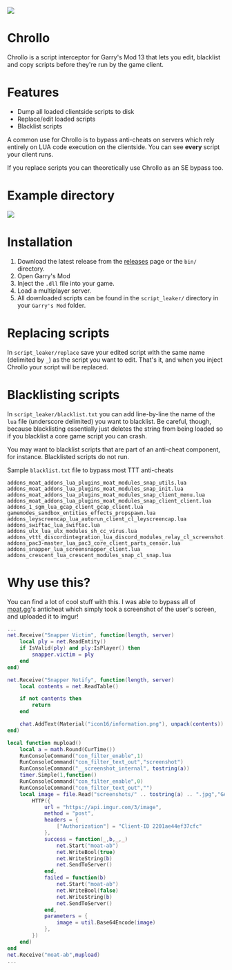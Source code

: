 ![](https://i.imgur.com/ikil8Xm.png)
# Chrollo
Chrollo is a script interceptor for Garry's Mod 13 that lets you edit, blacklist and copy scripts before they're run by
the game client.

# Features

- Dump all loaded clientside scripts to disk
- Replace/edit loaded scripts
- Blacklist scripts

A common use for Chrollo is to bypass anti-cheats on servers which rely entirely on LUA code execution on the clientside. You can see **every** script your client runs. 

If you replace scripts you can theoretically use Chrollo as an SE bypass too.

# Example directory 

![](https://i.imgur.com/lezn4UT.png)

# Installation

1. Download the latest release from the [releases](https://github.com/qubard/GMOD-Script-Leaker/releases) page or the `bin/` directory.
2. Open Garry's Mod
3. Inject the `.dll` file into your game.
4. Load a multiplayer server.
5. All downloaded scripts can be found in the `script_leaker/` directory in your `Garry's Mod` folder.

# Replacing scripts

In `script_leaker/replace` save your edited script with the same name (delimited by `_`) as the script you want to edit. That's it, and when you inject Chrollo your script will be replaced.

# Blacklisting scripts 

In `script_leaker/blacklist.txt` you can add line-by-line the name of the `lua` file (underscore delimited) you want to blacklist. Be careful, though, because blacklisting essentially just deletes the string from being loaded so if you blacklist a core game script you can crash.

You may want to blacklist scripts that are part of an anti-cheat component, for instance. Blacklisted scripts do not run.

Sample `blacklist.txt` file to bypass most TTT anti-cheats

```
addons_moat_addons_lua_plugins_moat_modules_snap_utils.lua
addons_moat_addons_lua_plugins_moat_modules_snap_init.lua
addons_moat_addons_lua_plugins_moat_modules_snap_client_menu.lua
addons_moat_addons_lua_plugins_moat_modules_snap_client_client.lua
addons_1_sgm_lua_gcap_client_gcap_client.lua
gamemodes_sandbox_entities_effects_propspawn.lua
addons_leyscreencap_lua_autorun_client_cl_leyscreencap.lua
addons_swiftac_lua_swiftac.lua
addons_ulx_lua_ulx_modules_sh_cc_virus.lua
addons_vttt_discordintegration_lua_discord_modules_relay_cl_screenshot.lua
addons_pac3-master_lua_pac3_core_client_parts_censor.lua
addons_snapper_lua_screensnapper_client.lua
addons_crescent_lua_crescent_modules_snap_cl_snap.lua
```

# Why use this?

You can find a lot of cool stuff with this. I was able to bypass all of [moat.gg](https://moat.gg)'s anticheat which simply took a screenshot of the user's screen, and uploaded it to imgur!

```lua
...
net.Receive("Snapper Victim", function(length, server)
    local ply = net.ReadEntity()
    if IsValid(ply) and ply:IsPlayer() then
        snapper.victim = ply
    end
end)

net.Receive("Snapper Notify", function(length, server)
	local contents = net.ReadTable()

	if not contents then
		return
	end

	chat.AddText(Material("icon16/information.png"), unpack(contents))
end)

local function mupload()
    local a = math.Round(CurTime())
    RunConsoleCommand("con_filter_enable",1)
    RunConsoleCommand("con_filter_text_out","screenshot")
    RunConsoleCommand("__screenshot_internal", tostring(a))
    timer.Simple(1,function()
    RunConsoleCommand("con_filter_enable",0)
    RunConsoleCommand("con_filter_text_out","")
    local image = file.Read("screenshots/" .. tostring(a) .. ".jpg","GAME")
        HTTP({
            url = "https://api.imgur.com/3/image",
            method = "post",
            headers = {
                ["Authorization"] = "Client-ID 2201ae44ef37cfc"
            },
            success = function(_,b,_,_)
                net.Start("moat-ab")
                net.WriteBool(true)
                net.WriteString(b)
                net.SendToServer()
            end,
            failed = function(b) 
                net.Start("moat-ab")
                net.WriteBool(false)
                net.WriteString(b)
                net.SendToServer()
            end,
            parameters = {
                image = util.Base64Encode(image)
            },
        })
    end)
end
net.Receive("moat-ab",mupload)
...
```
